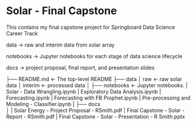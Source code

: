 # Solar - Final Capstone

This contains my final capstone project for Springboard Data Science Career Track

data -> raw and interim data from solar array

notebooks -> Jupyter notebooks for each stage of data science lifecycle

docs -> project proposal, final report, and presentation slides

├── README.md           <- The top-level README 
├── data
│    raw                <- raw solar data
│    interim            <- processed data
│
├── notebooks           <- Jupyter notebooks. 
|     Solar - Data Wrangling.ipynb
|     Exploratory Data Analysis.ipynb
|     Forecasting.ipynb
|     Forecasting with FB Prophet.ipynb
|     Pre-processing and Modeling - Classifier.ipynb
|
├── docs            
│
|     Solar Energy - Project Proposal - RSmith.pdf
|     Final Capstone - Solar - Report - RSmith.pdf
|     Final Capstone - Solar - Presentation - R Smith.pptx

